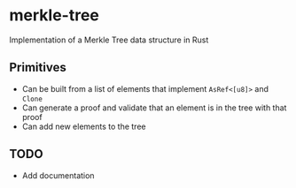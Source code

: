 # merkle-tree
Implementation of a Merkle Tree data structure in Rust

## Primitives
- Can be built from a list of elements that implement `AsRef<[u8]>` and `Clone`
- Can generate a proof and validate that an element is in the tree with that proof
- Can add new elements to the tree

## TODO
- Add documentation
